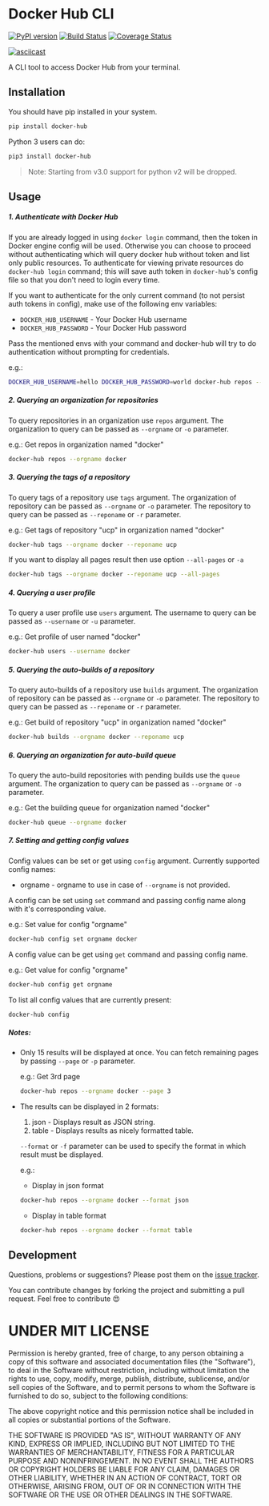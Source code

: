Docker Hub CLI
========
[![PyPI version](https://badge.fury.io/py/docker-hub.svg)](https://badge.fury.io/py/docker-hub)
[![Build Status](https://travis-ci.org/amalfra/docker-hub.svg?branch=master)](https://travis-ci.org/amalfra/docker-hub)
[![Coverage Status](https://coveralls.io/repos/github/amalfra/docker-hub/badge.svg?branch=master)](https://coveralls.io/github/amalfra/docker-hub?branch=master)

[![asciicast](https://asciinema.org/a/89901.png)](https://asciinema.org/a/89901)

A CLI tool to access Docker Hub from your terminal.

## Installation
You should have pip installed in your system.
```sh
pip install docker-hub
```
Python 3 users can do:
```sh
pip3 install docker-hub
```

> Note: Starting from v3.0 support for python v2 will be dropped.

## Usage
##### 1. Authenticate with Docker Hub
If you are already logged in using `docker login` command, then the token in Docker engine config will be used. Otherwise you can choose to proceed without authenticating which will query docker hub without token and list only public resources. To authenticate for viewing private resources do `docker-hub login` command; this will save auth token in `docker-hub`'s config file so that you don't need to login every time.

If you want to authenticate for the only current command (to not persist auth tokens in config), make use of the following env variables:

  * `DOCKER_HUB_USERNAME` - Your Docker Hub username
  * `DOCKER_HUB_PASSWORD` - Your Docker Hub password

Pass the mentioned envs with your command and docker-hub will try to do authentication without prompting for credentials.

e.g.:
```sh
DOCKER_HUB_USERNAME=hello DOCKER_HUB_PASSWORD=world docker-hub repos --orgname docker
```

##### 2. Querying an organization for repositories
To query repositories in an organization use `repos` argument. The organization to query can be passed as `--orgname` or `-o` parameter.

e.g.: Get repos in organization named "docker"
```sh
docker-hub repos --orgname docker
```

##### 3. Querying the tags of a repository
To query tags of a repository use `tags` argument. The organization of repository can be passed as `--orgname` or `-o` parameter. The repository to query can be passed as `--reponame` or `-r` parameter.

e.g.: Get tags of repository "ucp" in organization named "docker"
```sh
docker-hub tags --orgname docker --reponame ucp
```

If you want to display all pages result then use option `--all-pages` or `-a`
```sh
docker-hub tags --orgname docker --reponame ucp --all-pages
```

##### 4. Querying a user profile
To query a user profile use `users` argument. The username to query can be passed as `--username` or `-u` parameter.

e.g.: Get profile of user named "docker"
```sh
docker-hub users --username docker
```

##### 5. Querying the auto-builds of a repository
To query auto-builds of a repository use `builds` argument. The organization of repository can be passed as `--orgname` or `-o` parameter. The repository to query can be passed as `--reponame` or `-r` parameter.

e.g.: Get build of repository "ucp" in organization named "docker"
```sh
docker-hub builds --orgname docker --reponame ucp
```

##### 6. Querying an organization for auto-build queue
To query the auto-build repositories with pending builds use the `queue` argument. The organization to query can be passed as `--orgname` or `-o` parameter.

e.g.: Get the building queue for organization named "docker"
```sh
docker-hub queue --orgname docker
```

##### 7. Setting and getting config values
Config values can be set or get using `config` argument. Currently supported config names:
* orgname - orgname to use in case of `--orgname` is not provided.

A config can be set using `set` command and passing config name along with it's corresponding value.

e.g.: Set value for config "orgname"
```sh
docker-hub config set orgname docker
```

A config value can be get using `get` command and passing config name.

e.g.: Get value for config "orgname"
```sh
docker-hub config get orgname
```

To list all config values that are currently present:
```sh
docker-hub config
```

##### Notes:
* Only 15 results will be displayed at once. You can fetch remaining pages by passing `--page` or `-p` parameter.

  e.g.: Get 3rd page
  ```sh
  docker-hub repos --orgname docker --page 3
  ```
* The results can be displayed in 2 formats:
  1. json - Displays result as JSON string.
  2. table - Displays results as nicely formatted table.

  `--format` or `-f` parameter can be used to specify the format in which result must be displayed.

  e.g.:
  * Display in json format
  ```sh
  docker-hub repos --orgname docker --format json
  ```

  * Display in table format
  ```sh
  docker-hub repos --orgname docker --format table
  ```

## Development
Questions, problems or suggestions? Please post them on the [issue tracker](https://github.com/amalfra/docker-hub/issues).

You can contribute changes by forking the project and submitting a pull request. Feel free to contribute :heart_eyes:

UNDER MIT LICENSE
=================
Permission is hereby granted, free of charge, to any person obtaining a copy of this software and associated documentation files (the "Software"), to deal in the Software without restriction, including without limitation the rights to use, copy, modify, merge, publish, distribute, sublicense, and/or sell copies of the Software, and to permit persons to whom the Software is furnished to do so, subject to the following conditions:

The above copyright notice and this permission notice shall be included in all copies or substantial portions of the Software.

THE SOFTWARE IS PROVIDED "AS IS", WITHOUT WARRANTY OF ANY KIND, EXPRESS OR IMPLIED, INCLUDING BUT NOT LIMITED TO THE WARRANTIES OF MERCHANTABILITY, FITNESS FOR A PARTICULAR PURPOSE AND NONINFRINGEMENT. IN NO EVENT SHALL THE AUTHORS OR COPYRIGHT HOLDERS BE LIABLE FOR ANY CLAIM, DAMAGES OR OTHER LIABILITY, WHETHER IN AN ACTION OF CONTRACT, TORT OR OTHERWISE, ARISING FROM, OUT OF OR IN CONNECTION WITH THE SOFTWARE OR THE USE OR OTHER DEALINGS IN THE SOFTWARE.
